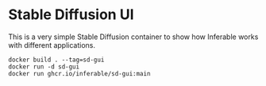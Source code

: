 # Stable Diffusion UI

This is a very simple Stable Diffusion container to show how Inferable works with different applications.

```
docker build . --tag=sd-gui
docker run -d sd-gui
docker run ghcr.io/inferable/sd-gui:main
```
